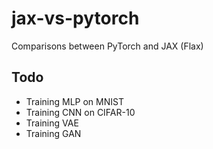 # jax-vs-pytorch
Comparisons between PyTorch and JAX (Flax)

## Todo
- Training MLP on MNIST
- Training CNN on CIFAR-10
- Training VAE
- Training GAN

